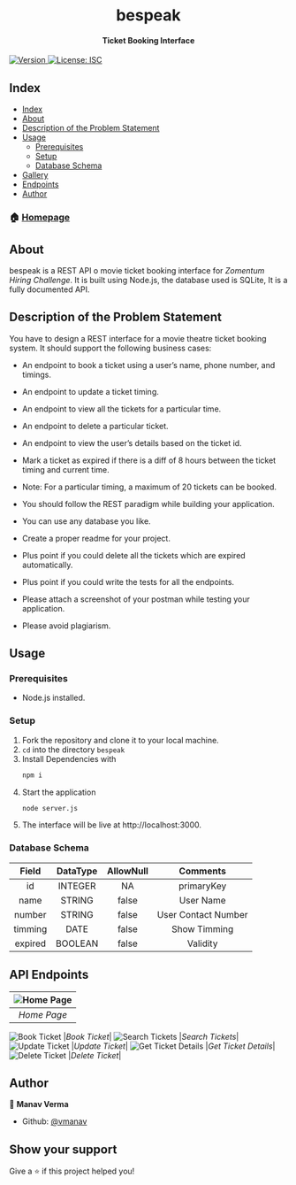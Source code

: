 <h1 align="center">bespeak</h1>
<h4 align="center">Ticket Booking Interface</h4>
<p>

<p>
  <a href="https://www.npmjs.com/package/bespeak" target="_blank">
    <img alt="Version" src="https://img.shields.io/npm/v/bespeak.svg">
  </a>
  <a href="#" target="_blank">
    <img alt="License: ISC" src="https://img.shields.io/badge/License-ISC-yellow.svg" />
  </a>
</p>


## Index

- [Index](#index)
- [About](#about)
- [Description of the Problem Statement](#description-of-the-Problem-Statement)
- [Usage](#usage)
  - [Prerequisites](#prerequisites)
  - [Setup](#setup)
  - [Database Schema](#database-schema)
- [Gallery](#gallery)
- [Endpoints](#endpoints)
- [Author](#author)


### 🏠 [Homepage](https://github.com/vmanav/bespeak#readme)

## About

bespeak is a REST API o movie ticket booking interface for *Zomentum Hiring Challenge*. It is built using Node.js, the database used is SQLite, It is a fully documented API.

## Description of the Problem Statement

You have to design a REST interface for a movie theatre ticket booking system. It should
support the following business cases:
- An endpoint to book a ticket using a user’s name, phone number, and timings.
- An endpoint to update a ticket timing.
- An endpoint to view all the tickets for a particular time.
- An endpoint to delete a particular ticket.
- An endpoint to view the user’s details based on the ticket id.
- Mark a ticket as expired if there is a diff of 8 hours between the ticket timing and current
time.

- Note: For a particular timing, a maximum of 20 tickets can be booked.
- You should follow the REST paradigm while building your application.
- You can use any database you like.
- Create a proper readme for your project.
- Plus point if you could delete all the tickets which are expired automatically.
- Plus point if you could write the tests for all the endpoints.
- Please attach a screenshot of your postman while testing your application.
- Please avoid plagiarism.


## Usage

### Prerequisites 

* Node.js installed.

### Setup

1. Fork the repository and clone it to your local machine.
1. `cd` into the directory `bespeak` 
1. Install Dependencies with
    ```sh
    npm i
    ```
1. Start the application
    ```sh
    node server.js
1. The interface will be live at http://localhost:3000.

### Database Schema

| Field | DataType  | AllowNull | Comments |
| :---:   | :-: | :-: | :-: |
| id | INTEGER  | NA | primaryKey |
| name | STRING  | false | User Name |
| number | STRING  | false | User Contact Number |
| timming | DATE  | false | Show Timming |
| expired | BOOLEAN  | false | Validity |


## API Endpoints

|![Home Page](/public/get1.png)|
|:-------:|
|*Home Page*|
![Book Ticket](./public/post2.png)
|*Book Ticket*|
![Search Tickets](./public/post1.png)
|*Search Tickets*|
![Update Ticket](./public/patch1.png)
|*Update Ticket*|
![Get Ticket Details](./public/get2.png)
|*Get Ticket Details*|
![Delete Ticket](./public/del1.png)
|*Delete Ticket*|
<!-- 
## Gallery

|![Landing Page](/public/landing.gif)|
|:-------:|
|*Landing Page*|
![Trending Blogs](./public/trending.png)
|*Trending Blogs*|
![Login Page](./public/login.gif)
|*Login Page*|
![BlogItOut Dashboard ](./public/dashboard.png)
|*BlogItOut Dashboard*|
![New Blog](./public/addNewBlog.png)
|*New Blog*|
![Search All Blogs](./public/searchAllBlogs.png)
|*Search All Blogs*|
![User Blogs](./public/userBlogs.png)
|*User Blogs*|
-->


## Author

👤 **Manav Verma**

* Github: [@vmanav](https://github.com/vmanav)

## Show your support

Give a ⭐️ if this project helped you!
